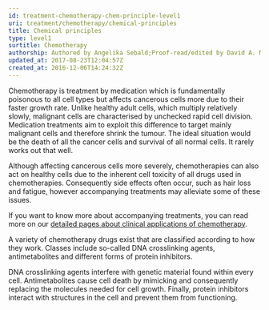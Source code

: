 ```yaml
---
id: treatment-chemotherapy-chem-principle-level1
uri: treatment/chemotherapy/chemical-principles
title: Chemical principles
type: level1
surtitle: Chemotherapy
authorship: Authored by Angelika Sebald;Proof-read/edited by David A. Mitchell
updated_at: 2017-08-23T12:04:57Z
created_at: 2016-12-06T14:24:32Z
---
```


<p>Chemotherapy is treatment by medication which is fundamentally
    poisonous to all cell types but affects cancerous cells more
    due to their faster growth rate. Unlike healthy adult cells,
    which multiply relatively slowly, malignant cells are characterised
    by unchecked rapid cell division. Medication treatments aim
    to exploit this difference to target mainly malignant cells
    and therefore shrink the tumour. The ideal situation would
    be the death of all the cancer cells and survival of all
    normal cells. It rarely works out that well.</p>
<p>Although affecting cancerous cells more severely, chemotherapies
    can also act on healthy cells due to the inherent cell toxicity
    of all drugs used in chemotherapies. Consequently side effects
    often occur, such as hair loss and fatigue, however accompanying
    treatments may alleviate some of these issues.</p>
<aside>
    <p>If you want to know more about accompanying treatments, you
        can read more on our <a href="/treatment/chemotherapy/application/detailed">detailed pages about clinical applications of chemotherapy</a>.</p>
</aside>
<p>A variety of chemotherapy drugs exist that are classified according
    to how they work. Classes include so-called DNA crosslinking
    agents, antimetabolites and different forms of protein inhibitors.</p>
<p>DNA crosslinking agents interfere with genetic material found
    within every cell. Antimetabolites cause cell death by mimicking
    and consequently replacing the molecules needed for cell
    growth. Finally, protein inhibitors interact with structures
    in the cell and prevent them from functioning.</p>
